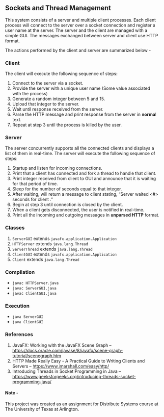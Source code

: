## Sockets and Thread Management

This  system consists of a server and multiple client processes. Each client process will connect to the server over a socket connection and register a user name at the server.
The server and the client are managed with a simple GUI. The messages exchanged between server and client use HTTP format.

The actions performed by the client and server are summarized below -

### Client

The client will execute the following sequence of steps:
1. Connect to the server via a socket.
2. Provide the server with a unique user name (Some value associated with the process)
3. Generate a random integer between 5 and 15.
4. Upload that integer to the server.
5. Wait until response received from the server.
6. Parse the HTTP message and print response from the server in **normal** text.
7. Repeat at step 3 until the process is killed by the user.

### Server

The server concurrently supports all the connected clients and displays a list of them in real-time. The server will execute the following sequence of steps:
1. Startup and listen for incoming connections.
2. Print that a client has connected and fork a thread to handle that client.
3. Print integer received from client to GUI and announce that it is waiting for that period of time.
4. Sleep for the number of seconds equal to that integer.
5. After waiting, will return a message to client stating, “Server waited <#> seconds for client <name>.”
6. Begin at step 3 until connection is closed by the client.
7. When a client gets disconnected, the user is notified in real-time.
8. Print all the incoming and outgoing messages in **unparsed HTTP** format.

### Classes
1. `ServerGUI` extends `javafx.application.Application`
2. `HTTPServer` extends `java.lang.Thread`
3. `ServerThread` extends `java.lang.Thread`
4. `ClientGUI` extends `javafx.application.Application`
5. `Client` extends `java.lang.Thread`


### Compilation  

- `javac HTTPServer.java`   
- `javac ServerGUI.java`   
- `javac ClientGUI.java`

### Execution
- `java ServerGUI`
- `java ClientGUI`

### References

1. JavaFX: Working with the JavaFX Scene Graph – https://docs.oracle.com/javase/8/javafx/scene-graph-tutorial/scenegraph.htm
2. HTTP Made Really Easy - A Practical Guide to Writing Clients and Servers – https://www.jmarshall.com/easy/http/
3. Introducing Threads in Socket Programming in Java – https://www.geeksforgeeks.org/introducing-threads-socket-programming-java/


#### Note -
This project was created as an assignment for Distribute Systems course at The University of Texas at Arlington.
